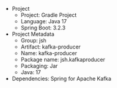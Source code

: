 * Project
    * Project: Gradle Project
    * Language: Java 17
    * Spring Boot: 3.2.3
* Project Metadata
    * Group: jsh
    * Artifact: kafka-producer
    * Name: kafka-producer
    * Package name: jsh.kafkaproducer
    * Packaging: Jar
    * Java: 17
* Dependencies: Spring for Apache Kafka